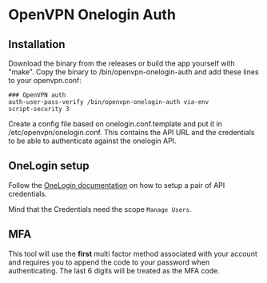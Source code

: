 # OpenVPN Onelogin Auth

## Installation

Download the binary from the releases or build the app yourself with "make". Copy the binary to /bin/openvpn-onelogin-auth and add these lines to your openvpn.conf:

```
### OpenVPN auth
auth-user-pass-verify /bin/openvpn-onelogin-auth via-env
script-security 3
```

Create a config file based on onelogin.conf.template and put it in /etc/openvpn/onelogin.conf. This contains the API URL and the credentials to be able to authenticate against the onelogin API.

## OneLogin setup

Follow the [OneLogin documentation](https://developers.onelogin.com/api-docs/1/getting-started/working-with-api-credentials#creating-an-api-credentialpair) on how to setup a pair of API credentials.

Mind that the Credentials need the scope `Manage Users`.

## MFA

This tool will use the **first** multi factor method associated with your
account and requires you to append the code to your password when
authenticating. The last 6 digits will be treated as the MFA code.
